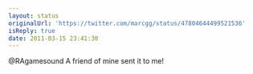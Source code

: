 ```yaml
---
layout: status
originalUrl: 'https://twitter.com/marcgg/status/47804644499521536'
isReply: true
date: 2011-03-15 23:41:30
---
```


@RAgamesound A friend of mine sent it to me!
